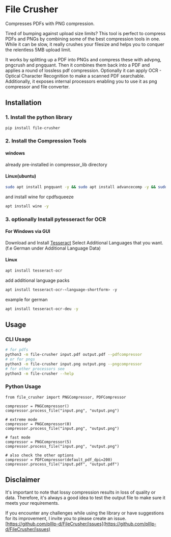 # File Crusher
Compresses PDFs with PNG compression.

Tired of bumping against upload size limits? This tool is perfect to compress PDFs and PNGs by combining some of the best compression tools in one.
While it can be slow, it really crushes your filesize and helps you to conquer the relentless 5MB upload limit.

It works by splitting up a PDF into PNGs and compress these with advpng, pngcrush and pngquant. Then it combines them back into a PDF and applies a round of lossless pdf compression. Optionally it can apply OCR - Optical Character Recognition to make a scanned PDF searchable.
Additionally, it exposes internal processors enabling you to use it as png compressor and file converter.

## Installation

### 1. Install the python library

```bash
pip install file-crusher
```

### 2. Install the Compression Tools

#### windows
already pre-installed in compressor_lib directory

#### Linux(ubuntu)

```bash
sudo apt install pngquant -y && sudo apt install advancecomp -y && sudo apt install pngcrush -y
```
and install wine for cpdfsqueeze
```bash
apt install wine -y
```

### 3. optionally Install pytesseract for OCR

#### For Windows via GUI
Download and Install [Tesseract](https://github.com/UB-Mannheim/tesseract/wiki)
Select Additional Languages that you want. (f.e German under Additional Language Data)

#### Linux
```bash
apt install tesseract-ocr
```

add additional language packs
```bash
apt install tesseract-ocr-<language-shortform> -y
```

example for german
```bash
apt install tesseract-ocr-deu -y
```

## Usage

### CLI Usage
```bash
# for pdfs
python3 -m file-crusher input.pdf output.pdf --pdfcompressor
# or for pngs
python3 -m file-crusher input.png output.png --pngcompressor
# for other processors see
python3 -m file-crusher --help
```

### Python Usage
```python3
from file_crusher import PNGCompressor, PDFCompressor

compressor = PNGCompressor()
compressor.process_file("input.png", "output.png")

# extreme mode
compressor = PNGCompressor(0)
compressor.process_file("input.png", "output.png")

# fast mode
compressor = PNGCompressor(5)
compressor.process_file("input.png", "output.png")

# also check the other options
compressor = PDFCompressor(default_pdf_dpi=200)
compressor.process_file("input.pdf", "output.pdf")
```

## Disclaimer

It's important to note that lossy compression results in loss of quality or data.
Therefore, it's always a good idea to test the output file to make sure it meets your requirements.

If you encounter any challenges while using the library or have suggestions for its improvement, I invite you to please create an issue. [https://github.com/pIlIp-d/FileCrusher/issues](https://github.com/pIlIp-d/FileCrusher/issues)
